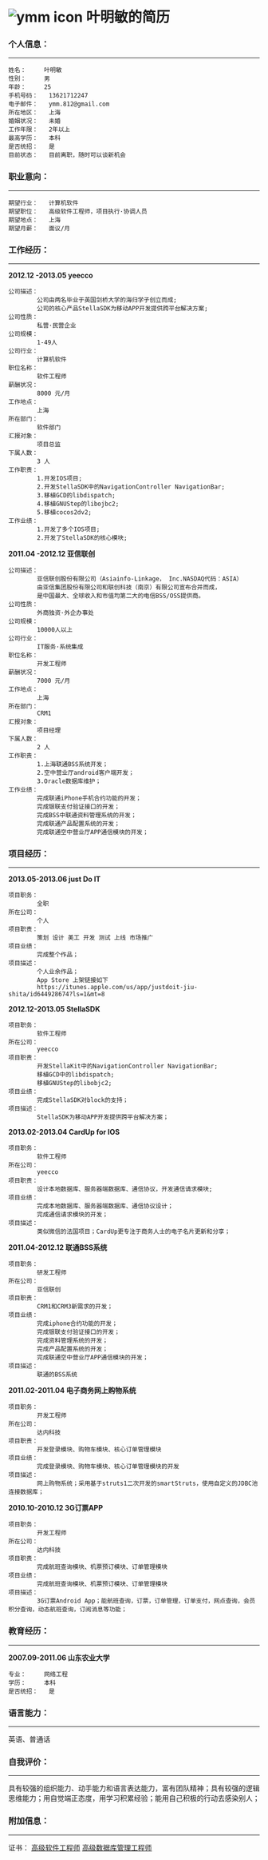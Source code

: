 ![ymm icon](http://img1.ph.126.net/bXrnmqLy26ZV9sGGPZonlg==/3893080402985118607.jpg)	叶明敏的简历
==============================================================================================



### 个人信息：

---

    姓名：     叶明敏
    性别：     男
    年龄：     25
    手机号码：   13621712247
    电子邮件：   ymm.812@gmail.com
    所在地区：   上海
    婚姻状况：   未婚
    工作年限：   2年以上
    最高学历：   本科
    是否统招：   是
    目前状态：   目前离职，随时可以谈新机会


### 职业意向：

---

    期望行业：   计算机软件
    期望职位：   高级软件工程师，项目执行·协调人员
    期望地点：   上海
    期望月薪：   面议/月


### 工作经历：

---

**2012.12 -2013.05    yeecco**

    公司描述：
            公司由两名毕业于英国剑桥大学的海归学子创立而成;
            公司的核心产品StellaSDK为移动APP开发提供跨平台解决方案;
    公司性质：
            私营·民营企业
    公司规模：
            1-49人
    公司行业：
            计算机软件
    职位名称：
            软件工程师
    薪酬状况：
            8000 元/月
    工作地点：
            上海
    所在部门：
            软件部门
    汇报对象：
            项目总监
    下属人数：
            3 人
    工作职责：   
            1.开发IOS项目;
            2.开发StellaSDK中的NavigationController NavigationBar;
            3.移植GCD的libdispatch;
            4.移植GNUStep的libojbc2;
            5.移植cocos2dv2;
    工作业绩：   
            1.开发了多个IOS项目;
            2.开发了StellaSDK的核心模块;

**2011.04 -2012.12  亚信联创**

    公司描述：
            亚信联创股份有限公司（Asiainfo-Linkage， Inc.NASDAQ代码：ASIA）
            由亚信集团股份有限公司和联创科技（南京）有限公司宣布合并而成，
            是中国最大、全球收入和市值均第二大的电信BSS/OSS提供商。
    公司性质：
            外商独资·外企办事处
    公司规模：
            10000人以上
    公司行业：
            IT服务·系统集成
    职位名称：
            开发工程师
    薪酬状况：
            7000 元/月
    工作地点：
            上海
    所在部门：
            CRM1
    汇报对象：
            项目经理
    下属人数：
            2 人
    工作职责：
            1.上海联通BSS系统开发；
            2.空中营业厅android客户端开发；
            3.Oracle数据库维护；
    工作业绩：
            完成联通iPhone手机合约功能的开发；
            完成银联支付验证接口的开发；
            完成BSS中联通资料管理系统的开发；
            完成联通产品配置系统的开发；
            完成联通空中营业厅APP通信模块的开发；


### 项目经历：

---

**2013.05-2013.06   just Do IT**

    项目职务：
            全职
    所在公司：
            个人
    项目职责：
            策划 设计 美工 开发 测试 上线 市场推广
    项目业绩：
            完成整个作品；
    项目描述：
            个人业余作品；
            App Store 上架链接如下
            https://itunes.apple.com/us/app/justdoit-jiu-shita/id644928674?ls=1&mt=8

**2012.12-2013.05   StellaSDK**

    项目职务：
            软件工程师
    所在公司：
            yeecco
    项目职责：
            开发StellaKit中的NavigationController NavigationBar;
            移植GCD中的libdispatch;
            移植GNUStep的libobjc2;
    项目业绩：
            完成StellaSDK对block的支持；
    项目描述：
            StellaSDK为移动APP开发提供跨平台解决方案；

**2013.02-2013.04   CardUp for IOS**

    项目职务：
            软件工程师
    所在公司：
            yeecco
    项目职责：
            设计本地数据库、服务器端数据库、通信协议，开发通信请求模块;
    项目业绩：
            完成本地数据库、服务器端数据库、通信协议设计；
            完成通信请求模块的开发；
    项目描述：
            类似微信的法国项目；CardUp更专注于商务人士的电子名片更新和分享；

**2011.04-2012.12   联通BSS系统**

    项目职务：
            研发工程师
    所在公司：
            亚信联创
    项目职责：
            CRM1和CRM3新需求的开发；
    项目业绩：
            完成iphone合约功能的开发；
            完成银联支付验证接口的开发；
            完成资料管理系统的开发；
            完成产品配置系统的开发；
            完成联通空中营业厅APP通信模块的开发；
    项目描述：
            联通的BSS系统

**2011.02-2011.04   电子商务网上购物系统**

    项目职务：
            开发工程师
    所在公司：
            达内科技
    项目职责：
            开发登录模块、购物车模块、核心订单管理模块
    项目业绩：
            完成登录模块、购物车模块、核心订单管理模块的开发
    项目描述：
            网上购物系统；采用基于struts1二次开发的smartStruts，使用自定义的JDBC池连接数据库；

**2010.10-2010.12   3G订票APP**

    项目职务：
            开发工程师
    所在公司：
            达内科技
    项目职责：
            完成航班查询模块、机票预订模块、订单管理模块
    项目业绩：
            完成航班查询模块、机票预订模块、订单管理模块
    项目描述：
            3G订票Android App；能航班查询，订票，订单管理，订单支付，网点查询，会员积分查询，动态航班查询，订阅消息等功能；


### 教育经历：

---

**2007.09-2011.06   山东农业大学**

    专业：     网络工程
    学历：     本科
    是否统招：   是


### 语言能力：

---

英语、普通话


### 自我评价：

---

具有较强的组织能力、动手能力和语言表达能力，富有团队精神；具有较强的逻辑思维能力；用自觉端正态度，用学习积累经验；能用自己积极的行动去感染别人；


### 附加信息：

---

证书：
    [高级软件工程师](http://img0.ph.126.net/s5q_DeIbV7_Il6T0GdklbA==/3281435278592863269.jpg)
    [高级数据库管理工程师](http://img0.ph.126.net/Dx2ulOJ1o-vcs9U6lPNWHw==/124974889759587201.jpg)




